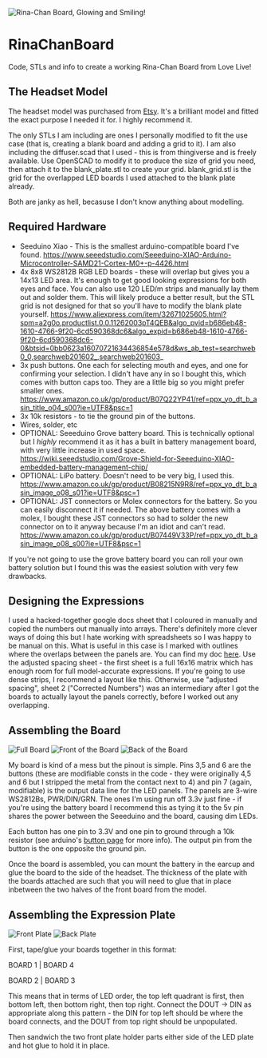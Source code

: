 ![Rina-Chan Board, Glowing and Smiling!](/Images/Complete_Face.jpg)

# RinaChanBoard
 Code, STLs and info to create a working Rina-Chan Board from Love Live!
 
## The Headset Model

The headset model was purchased from [Etsy](https://www.etsy.com/uk/listing/722676367/love-live-pdp-rina-tennoji-headset?transaction_id=2130833114). It's a brilliant model and fitted the exact purpose I needed it for. I highly recommend it.

The only STLs I am including are ones I personally modified to fit the use case (that is, creating a blank board and adding a grid to it). I am also including the diffuser.scad that I used - this is from thingiverse and is freely available. Use OpenSCAD to modify it to produce the size of grid you need, then attach it to the blank_plate.stl to create your grid. blank_grid.stl is the grid for the overlapped LED boards I used attached to the blank plate already.

Both are janky as hell, becasuse I don't know anything about modelling. 

## Required Hardware 
* Seeduino Xiao - This is the smallest arduino-compatible board I've found. https://www.seeedstudio.com/Seeeduino-XIAO-Arduino-Microcontroller-SAMD21-Cortex-M0+-p-4426.html
* 4x 8x8 WS2812B RGB LED boards - these will overlap but gives you a 14x13 LED area. It's enough to get good looking expressions for both eyes and face. You can also use 120 LED/m strips and manually lay them out and solder them. This will likely produce a better result, but the STL grid is not designed for that so you'll have to modify the blank plate yourself. https://www.aliexpress.com/item/32671025605.html?spm=a2g0o.productlist.0.0.11262003pT4QEB&algo_pvid=b686eb48-1610-4766-9f20-6cd590368dc6&algo_expid=b686eb48-1610-4766-9f20-6cd590368dc6-0&btsid=0bb0623a16070721634436854e578d&ws_ab_test=searchweb0_0,searchweb201602_,searchweb201603_
* 3x push buttons. One each for selecting mouth and eyes, and one for confirming your selection. I didn't have any in so I bought this, which comes with button caps too. They are a little big so you might prefer smaller ones. https://www.amazon.co.uk/gp/product/B07Q22YP41/ref=ppx_yo_dt_b_asin_title_o04_s00?ie=UTF8&psc=1
* 3x 10k resistors - to tie the ground pin of the buttons.
* Wires, solder, etc
* OPTIONAL: Seeeduino Grove battery board. This is technically optional but I *highly* recommend it as it has a built in battery management board, with very little increase in used space. https://wiki.seeedstudio.com/Grove-Shield-for-Seeeduino-XIAO-embedded-battery-management-chip/
* OPTIONAL: LiPo battery. Doesn't need to be very big, I used this. https://www.amazon.co.uk/gp/product/B08215N9R8/ref=ppx_yo_dt_b_asin_image_o08_s01?ie=UTF8&psc=1
* OPTIONAL: JST connectors or Molex connectors for the battery. So you can easily disconnect it if needed. The above battery comes with a molex, I bought these JST connectors so had to solder the new connector on to it anyway because I'm an idiot and can't read. https://www.amazon.co.uk/gp/product/B07449V33P/ref=ppx_yo_dt_b_asin_image_o08_s00?ie=UTF8&psc=1

If you're not going to use the grove battery board you can roll your own battery solution but I found this was the easiest solution with very few drawbacks.

## Designing the Expressions

I used a hacked-together google docs sheet that I coloured in manually and copied the numbers out manually into arrays. There's definitely more clever ways of doing this but I hate working with spreadsheets so I was happy to be manual on this. What is useful in this case is I marked with outlines where the overlaps between the panels are. You can find my doc [here](https://docs.google.com/spreadsheets/d/1Beuz8oJ9O0KB6ERlhMPzRE0FvdVzDu4BHBZgB-ASULc/edit?usp=sharing). Use the adjusted spacing sheet - the first sheet is a full 16x16 matrix which has enough room for full model-accurate expressions. If you're going to use dense strips, I recommend a layout like this. Otherwise, use "adjusted spacing", sheet 2 ("Corrected Numbers") was an intermediary after I got the boards to actually layout the panels correctly, before I worked out any overlapping.

## Assembling the Board 

![Full Board](/Images/Full_Board.jpg)
![Front of the Board](/Images/Front_Board.jpg)
![Back of the Board](/Images/Back_Board.jpg)

My board is kind of a mess but the pinout is simple. Pins 3,5 and 6 are the buttons (these are modifiable consts in the code - they were originally 4,5 and 6 but I stripped the metal from the contact next to 4) and pin 7 (again, modifiable) is the output data line for the LED panels. The panels are 3-wire WS2812Bs, PWR/DIN/GRN. The ones I'm using run off 3.3v just fine - if you're using the battery board I recommend this as tying it to the 5v pin shares the power between the Seeeduino and the board, causing dim LEDs.

Each button has one pin to 3.3V and one pin to ground through a 10k resistor (see arduino's [button page](https://www.arduino.cc/en/Tutorial/BuiltInExamples/Button) for more info). The output pin from the button is the one opposite the ground pin.

Once the board is assembled, you can mount the battery in the earcup and glue the board to the side of the headset. The thickness of the plate with the boards attached are such that you will need to glue that in place inbetween the two halves of the front board from the model.

## Assembling the Expression Plate

![Front Plate](/Images/Front_Plate.jpg)
![Back Plate](/Images/Back_plate.jpg)

First, tape/glue your boards together in this format:

BOARD 1 | BOARD 4

BOARD 2 | BOARD 3

This means that in terms of LED order, the top left quadrant is first, then bottom left, then bottom right, then top right. Connect the DOUT -> DIN as appropriate along this pattern - the DIN for top left should be where the board connects, and the DOUT from top right should be unpopulated.

Then sandwich the two front plate holder parts either side of the LED plate and hot glue to hold it in place.
